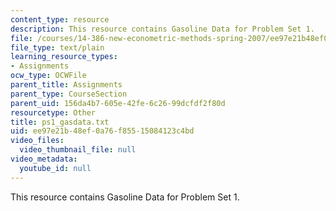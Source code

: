 ```yaml
---
content_type: resource
description: This resource contains Gasoline Data for Problem Set 1.
file: /courses/14-386-new-econometric-methods-spring-2007/ee97e21b48ef0a76f85515084123c4bd_ps1_gasdata.txt
file_type: text/plain
learning_resource_types:
- Assignments
ocw_type: OCWFile
parent_title: Assignments
parent_type: CourseSection
parent_uid: 156da4b7-605e-42fe-6c26-99dcfdf2f80d
resourcetype: Other
title: ps1_gasdata.txt
uid: ee97e21b-48ef-0a76-f855-15084123c4bd
video_files:
  video_thumbnail_file: null
video_metadata:
  youtube_id: null
---
```

This resource contains Gasoline Data for Problem Set 1.